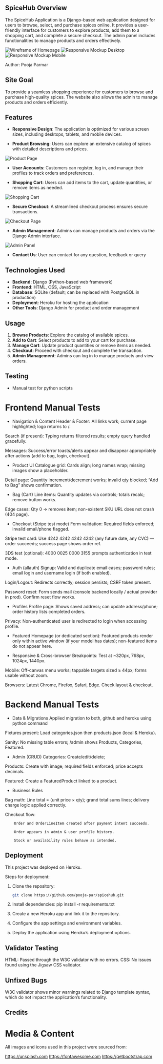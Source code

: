 ## SpiceHub Overview

The SpiceHub Application is a Django-based web application designed for users to browse, select, and purchase spices online. It provides a user-friendly interface for customers to explore products, add them to a shopping cart, and complete a secure checkout. The admin panel includes functionalities to manage products and orders effectively.

![Wireframe of Homepage](https://github.com/pooja-par/spicehub/blob/main/blob/main/static/images/wireframehome.png)
![Responsive Mockup Desktop](https://github.com/pooja-par/spicehub/blob/main/blob/main/static/images/desktopmokup.png)
![Responsive Mockup Mobile](https://github.com/pooja-par/spicehub/blob/main/blob/main/static/images/mobilemockup.png)

Author: Pooja Parmar

## Site Goal

To provide a seamless shopping experience for customers to browse and purchase high-quality spices. The website also allows the admin to manage products and orders efficiently.

## Features

- **Responsive Design**: The application is optimized for various screen sizes, including desktops, tablets, and mobile devices.

- **Product Browsing**: Users can explore an extensive catalog of spices with detailed descriptions and prices.

![Product Page](https://github.com/pooja-par/spicehub/blob/main/blob/main/static/images/productpage.png)

- **User Accounts**: Customers can register, log in, and manage their profiles to track orders and preferences.

- **Shopping Cart**: Users can add items to the cart, update quantities, or remove items as needed.

![Shopping Cart](https://github.com/pooja-par/spicehub/blob/main/blob/main/static/images/shoppingcart.png)

- **Secure Checkout**: A streamlined checkout process ensures secure transactions.

![Checkout Page](https://github.com/pooja-par/spicehub/blob/main/blob/main/static/images/checkoutpage.png)

- **Admin Management**: Admins can manage products and orders via the Django Admin interface.

![Admin Panel](https://github.com/pooja-par/spicehub/blob/main/blob/main/static/images/adminpage.png)

- **Contact Us**: User can contact for any question, feedback or query 

## Technologies Used

- **Backend**: Django (Python-based web framework)
- **Frontend**: HTML, CSS, JavaScript
- **Database**: SQLite (default; can be replaced with PostgreSQL in production)
- **Deployment**: Heroku for hosting the application
- **Other Tools**: Django Admin for product and order management

## Usage

1. **Browse Products**: Explore the catalog of available spices.
2. **Add to Cart**: Select products to add to your cart for purchase.
3. **Manage Cart**: Update product quantities or remove items as needed.
4. **Checkout**: Proceed with checkout and complete the transaction.
5. **Admin Management**: Admins can log in to manage products and view orders.

## Testing

- Manual test for python scripts

# Frontend Manual Tests

- Navigation & Content
Header & Footer: All links work; current page highlighted; logo returns to /.

Search (if present): Typing returns filtered results; empty query handled gracefully.

Messages: Success/error toasts/alerts appear and disappear appropriately after actions (add to bag, login, checkout).

- Product UI
Catalogue grid: Cards align; long names wrap; missing images show a placeholder.

Detail page: Quantity increment/decrement works; invalid qty blocked; “Add to Bag” shows confirmation.

- Bag (Cart)
Line items: Quantity updates via controls; totals recalc; remove button works.

Edge cases: Qty 0 → removes item; non-existent SKU URL does not crash (404 page).

- Checkout (Stripe test mode)
Form validation: Required fields enforced; invalid email/phone flagged.

Stripe test card: Use 4242 4242 4242 4242 (any future date, any CVC) — order succeeds; success page shows order ref.

3DS test (optional): 4000 0025 0000 3155 prompts authentication in test mode.

- Auth (allauth)
Signup: Valid and duplicate email cases; password rules; email login and username login (if both enabled).

Login/Logout: Redirects correctly; session persists; CSRF token present.

Password reset: Form sends mail (console backend locally / actual provider in prod). Confirm reset flow works.

- Profiles
Profile page: Shows saved address; can update address/phone; order history lists completed orders.

Privacy: Non-authenticated user is redirected to login when accessing profile.

- Featured
Homepage (or dedicated section): Featured products render only within active window (if your model has dates); non-featured items do not appear here.

- Responsive & Cross-browser
Breakpoints: Test at ~320px, 768px, 1024px, 1440px.

Mobile: Off-canvas menu works; tappable targets sized ≥ 44px; forms usable without zoom.

Browsers: Latest Chrome, Firefox, Safari, Edge. Check layout & checkout.


# Backend Manual Tests

- Data & Migrations
Applied migration to both, github and heroku using python command

Fixtures present: Load categories.json then products.json (local & Heroku).

Sanity: No missing table errors; /admin shows Products, Categories, Featured.


- Admin (CRUD)
Categories: Create/edit/delete; 

Products: Create with image; required fields enforced; price accepts decimals.

Featured: Create a FeaturedProduct linked to a product.

- Business Rules

Bag math: Line total = (unit price × qty); grand total sums lines; delivery charge logic applied correctly.

Checkout flow:

        Order and OrderLineItem created after payment intent succeeds.

        Order appears in admin & user profile history.

        Stock or availability rules behave as intended.


## Deployment

This project was deployed on Heroku.

Steps for deployment:
1. Clone the repository:
   ```bash
   git clone https://github.com/pooja-par/spicehub.git

2. Install dependencies:
    pip install -r requirements.txt

3. Create a new Heroku app and link it to the repository.
4. Configure the app settings and environment variables.
5. Deploy the application using Heroku’s deployment options.

## Validator Testing
HTML: Passed through the W3C validator with no errors.
CSS: No issues found using the Jigsaw CSS validator.

## Unfixed Bugs
W3C validator shows minor warnings related to Django template syntax, which do not impact the application’s functionality.

## Credits
# Media & Content
All images and icons used in this project were sourced from:

https://unsplash.com
https://fontawesome.com
https://getbootstrap.com


